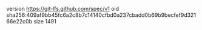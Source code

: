 version https://git-lfs.github.com/spec/v1
oid sha256:409af9bb45fc6a2c8b7c14140cfbd0a237cbadd0b69b9becfef9d32166e22c0b
size 1491
